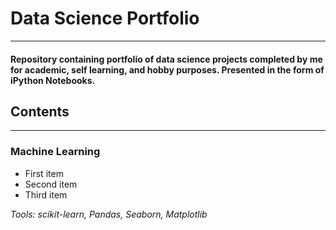# Data Science Portfolio
---

#### Repository containing portfolio of data science projects completed by me for academic, self learning, and hobby purposes. Presented in the form of iPython Notebooks.

## Contents
---
### Machine Learning
- First item
- Second item
- Third item

*Tools: scikit-learn, Pandas, Seaborn, Matplotlib*
